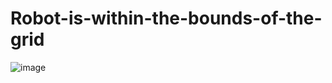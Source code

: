 # Robot-is-within-the-bounds-of-the-grid

![image](https://user-images.githubusercontent.com/47641964/161378953-cbed7068-9ca7-4a83-87ef-b766108aa06a.png)
